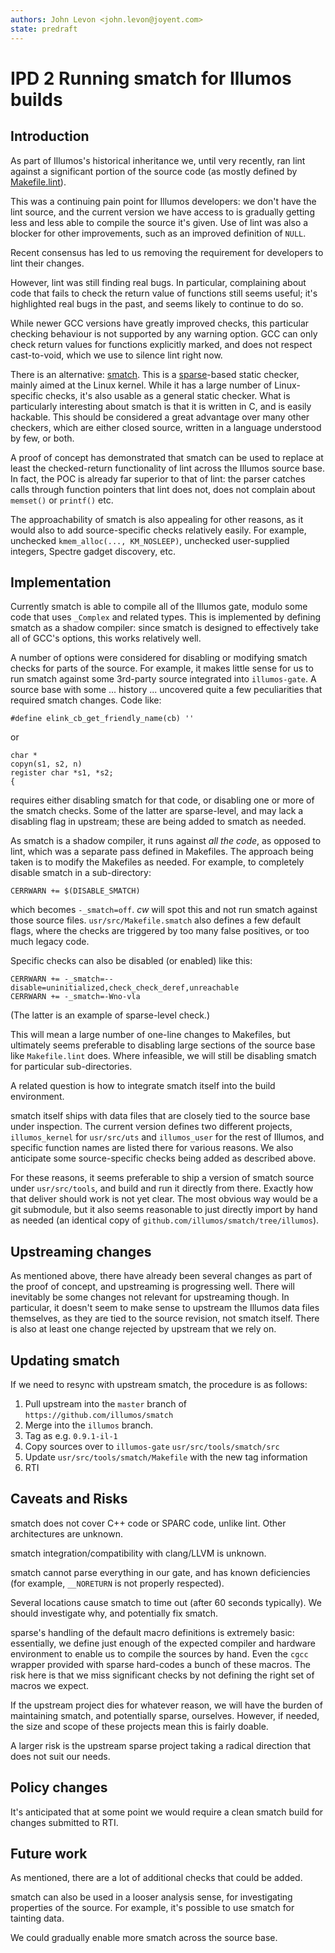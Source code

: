 ```yaml
---
authors: John Levon <john.levon@joyent.com>
state: predraft
---
```


# IPD 2 Running smatch for Illumos builds

## Introduction

As part of Illumos's historical inheritance we, until very recently, ran lint
against a significant portion of the source code (as mostly defined by
[Makefile.lint](https://github.com/illumos/illumos-gate/blob/master/usr/src/Makefile.lint)).

This was a continuing pain point for Illumos developers: we don't have the lint
source, and the current version we have access to is gradually getting less and
less able to compile the source it's given. Use of lint was also a blocker for
other improvements, such as an improved definition of `NULL`.

Recent consensus has led to us removing the requirement for developers to lint
their changes.

However, lint was still finding real bugs. In particular, complaining about code
that fails to check the return value of functions still seems useful; it's
highlighted real bugs in the past, and seems likely to continue to do so.

While newer GCC versions have greatly improved checks, this particular checking
behaviour is not supported by any warning option. GCC can only check return
values for functions explicitly marked, and does not respect cast-to-void, which
we use to silence lint right now.

There is an alternative: [smatch](https://repo.or.cz/w/smatch.git).
This is a [sparse](https://sparse.wiki.kernel.org/index.php/Main_Page)-based
static checker, mainly aimed at the Linux kernel. While it has a large number of
Linux-specific checks, it's also usable as a general static checker. What is
particularly interesting about smatch is that it is written in C, and is easily
hackable. This should be considered a great advantage over many other checkers,
which are either closed source, written in a language understood by few, or
both.

A proof of concept has demonstrated that smatch can be used to replace at least
the checked-return functionality of lint across the Illumos source base. In
fact, the POC is already far superior to that of lint: the parser catches calls
through function pointers that lint does not, does not complain about `memset()`
or `printf()` etc.

The approachability of smatch is also appealing for other reasons, as it would
also to add source-specific checks relatively easily. For example, unchecked
`kmem_alloc(..., KM_NOSLEEP)`, unchecked user-supplied integers, Spectre gadget
discovery, etc.

## Implementation

Currently smatch is able to compile all of the Illumos gate, modulo some code
that uses `_Complex` and related types. This is implemented by defining smatch
as a shadow compiler: since smatch is designed to effectively take all of GCC's
options, this works relatively well.

A number of options were considered for disabling or modifying smatch checks for
parts of the source. For example, it makes little sense for us to run smatch
against some 3rd-party source integrated into `illumos-gate`.  A source base
with some ... history ... uncovered quite a few peculiarities that required
smatch changes. Code like:

```
#define elink_cb_get_friendly_name(cb) ''
```

or

```
char *
copyn(s1, s2, n)
register char *s1, *s2;
{
```

requires either disabling smatch for that code, or disabling one or more of the
smatch checks. Some of the latter are sparse-level, and may lack a disabling
flag in upstream; these are being added to smatch as needed.

As smatch is a shadow compiler, it runs against *all the code*, as opposed to
lint, which was a separate pass defined in Makefiles. The approach being taken
is to modify the Makefiles as needed. For example, to completely disable smatch
in a sub-directory:

```
CERRWARN += $(DISABLE_SMATCH)
```

which becomes `-_smatch=off`. *cw* will spot this and not run smatch against
those source files. `usr/src/Makefile.smatch` also defines a few default flags,
where the checks are triggered by too many false positives, or too much legacy
code.

Specific checks can also be disabled (or enabled) like this:

```
CERRWARN += -_smatch=--disable=uninitialized,check_check_deref,unreachable
CERRWARN += -_smatch=-Wno-vla
```

(The latter is an example of sparse-level check.)

This will mean a large number of one-line changes to Makefiles, but ultimately
seems preferable to disabling large sections of the source base like
`Makefile.lint` does. Where infeasible, we will still be disabling smatch for
particular sub-directories.

A related question is how to integrate smatch itself into the build environment.

smatch itself ships with data files that are closely tied to the source base
under inspection. The current version defines two different projects,
`illumos_kernel` for `usr/src/uts` and `illumos_user` for the rest of Illumos,
and specific function names are listed there for various reasons. We also
anticipate some source-specific checks being added as described above.

For these reasons, it seems preferable to ship a version of smatch source under
`usr/src/tools`, and build and run it directly from there. Exactly how that
deliver should work is not yet clear. The most obvious way would be a git
submodule, but it also seems reasonable to just directly import by hand as
needed (an identical copy of `github.com/illumos/smatch/tree/illumos`).

## Upstreaming changes

As mentioned above, there have already been several changes as part of the proof
of concept, and upstreaming is progressing well. There will inevitably be some
changes not relevant for upstreaming though. In particular, it doesn't seem to
make sense to upstream the Illumos data files themselves, as they are tied to
the source revision, not smatch itself. There is also at least one change
rejected by upstream that we rely on.

## Updating smatch

If we need to resync with upstream smatch, the procedure is as follows:

1. Pull upstream into the `master` branch of `https://github.com/illumos/smatch`
1. Merge into the `illumos` branch.
1. Tag as e.g. `0.9.1-il-1`
1. Copy sources over to `illumos-gate` `usr/src/tools/smatch/src`
1. Update `usr/src/tools/smatch/Makefile` with the new tag information
1. RTI

## Caveats and Risks

smatch does not cover C++ code or SPARC code, unlike lint. Other architectures
are unknown.

smatch integration/compatibility with clang/LLVM is unknown.

smatch cannot parse everything in our gate, and has known deficiencies (for
example, `__NORETURN` is not properly respected).

Several locations cause smatch to time out (after 60 seconds typically). We
should investigate why, and potentially fix smatch.

sparse's handling of the default macro definitions is extremely basic: essentially,
we define just enough of the expected compiler and hardware environment to enable us
to compile the sources by hand. Even the `cgcc` wrapper provided with sparse hard-codes
a bunch of these macros. The risk here is that we miss significant checks by not defining
the right set of macros we expect.

If the upstream project dies for whatever reason, we will have the burden of
maintaining smatch, and potentially sparse, ourselves. However, if needed, the
size and scope of these projects mean this is fairly doable.

A larger risk is the upstream sparse project taking a radical direction that
does not suit our needs.

## Policy changes

It's anticipated that at some point we would require a clean smatch build for
changes submitted to RTI.

## Future work

As mentioned, there are a lot of additional checks that could be added.

smatch can also be used in a looser analysis sense, for investigating properties
of the source. For example, it's possible to use smatch for tainting data.

We could gradually enable more smatch across the source base.
